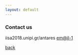 ```yaml
---
layout: default
---
```


### Contact us

iisa2018.unipi.gr/antares
[em@il-1](c16vout@ionio.gr)

[back](./)
